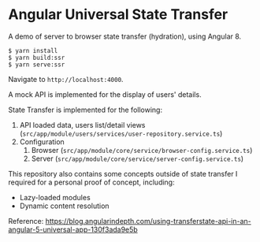 # Angular Universal State Transfer
A demo of server to browser state transfer (hydration), using Angular 8.

```
$ yarn install
$ yarn build:ssr
$ yarn serve:ssr
```

Navigate to `http://localhost:4000`.

A mock API is implemented for the display of users' details.

State Transfer is implemented for the following:
1. API loaded data, users list/detail views (`src/app/module/users/services/user-repository.service.ts`)
2. Configuration
    1. Browser (`src/app/module/core/service/browser-config.service.ts`)
    2. Server (`src/app/module/core/service/server-config.service.ts`)

This repository also contains some concepts outside of state transfer I  required for a personal proof of concept, including:
- Lazy-loaded modules
- Dynamic content resolution

Reference: https://blog.angularindepth.com/using-transferstate-api-in-an-angular-5-universal-app-130f3ada9e5b
